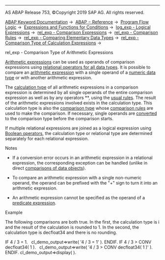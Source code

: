   

* * *

AS ABAP Release 753, ©Copyright 2019 SAP AG. All rights reserved.

[ABAP Keyword Documentation](https://help.sap.com/doc/abapdocu_753_index_htm/7.53/en-US/abenabap.htm) →  [ABAP − Reference](https://help.sap.com/doc/abapdocu_753_index_htm/7.53/en-US/abenabap_reference.htm) →  [Program Flow Logic](https://help.sap.com/doc/abapdocu_753_index_htm/7.53/en-US/abenabap_flow_logic.htm) →  [Expressions and Functions for Conditions](https://help.sap.com/doc/abapdocu_753_index_htm/7.53/en-US/abenlogical_expr_func.htm) →  [log\_exp - Logical Expressions](https://help.sap.com/doc/abapdocu_753_index_htm/7.53/en-US/abenlogexp.htm) →  [rel\_exp - Comparison Expressions](https://help.sap.com/doc/abapdocu_753_index_htm/7.53/en-US/abenlogexp_comp.htm) →  [rel\_exp - Comparison Rules](https://help.sap.com/doc/abapdocu_753_index_htm/7.53/en-US/abenlogexp_rules.htm) →  [rel\_exp - Comparing Elementary Data Types](https://help.sap.com/doc/abapdocu_753_index_htm/7.53/en-US/abenlogexp_rules_operands.htm) →  [rel\_exp - Comparison Type of Calculation Expressions](https://help.sap.com/doc/abapdocu_753_index_htm/7.53/en-US/abenlogexp_rules_expressions.htm) → 

rel\_exp - Comparison Type of Arithmetic Expressions

[Arithmetic expressions](https://help.sap.com/doc/abapdocu_753_index_htm/7.53/en-US/abenarithmetic_expression_glosry.htm "Glossary Entry") can be used as operands of comparison expressions using [relational operators for all data types](https://help.sap.com/doc/abapdocu_753_index_htm/7.53/en-US/abenlogexp_compare_all.htm). It is possible to compare an [arithmetic expression](https://help.sap.com/doc/abapdocu_753_index_htm/7.53/en-US/abapcompute_arith.htm) with a single operand of a [numeric data type](https://help.sap.com/doc/abapdocu_753_index_htm/7.53/en-US/abennumeric_data_type_glosry.htm "Glossary Entry") or with another arithmetic expression.

The [calculation type](https://help.sap.com/doc/abapdocu_753_index_htm/7.53/en-US/abencalculation_type_glosry.htm "Glossary Entry") of all arithmetic expressions in a comparison expression is determined by all single operands of the entire comparison expression as well as by any operators \*\*, using the [usual rules](https://help.sap.com/doc/abapdocu_753_index_htm/7.53/en-US/abenarith_type.htm). The result of the arithmetic expressions involved exists in the calculation type. This calculation type is also the [comparison type](https://help.sap.com/doc/abapdocu_753_index_htm/7.53/en-US/abencomparison_type_glosry.htm "Glossary Entry") whose [comparison rules](https://help.sap.com/doc/abapdocu_753_index_htm/7.53/en-US/abencomparison_type.htm) are used to make the comparison. If necessary, single operands are [converted](https://help.sap.com/doc/abapdocu_753_index_htm/7.53/en-US/abennumeric_source_fields.htm) to the comparison type before the comparison starts.

If multiple relational expressions are joined as a logical expression using [Boolean operators](https://help.sap.com/doc/abapdocu_753_index_htm/7.53/en-US/abenlogexp_boole.htm), the calculation type or relational type are determined separately for each relational expression.

Notes

-   If a conversion error occurs in an arithmetic expression in a relational expression, the corresponding exception can be handled (unlike in direct [comparisons of data objects](https://help.sap.com/doc/abapdocu_753_index_htm/7.53/en-US/abenlogexp_rules_operands_dobj.htm)).

-   To compare an arithmetic expression with a single non-numeric operand, the operand can be prefixed with the "+" sign to turn it into an arithmetic expression.

-   An arithmetic expression cannot be specified as the operand of a [predicate expression](https://help.sap.com/doc/abapdocu_753_index_htm/7.53/en-US/abenpredicate_expression_glosry.htm "Glossary Entry").

Example

The following comparisons are both true. In the first, the calculation type is i and the result of the calculation is rounded to 1. In the second, the calculation type is decfloat34 and there is no rounding.

IF 4 / 3 = 1.
  cl\_demo\_output=>write( '4 / 3 = 1' ).
ENDIF.
IF 4 / 3 > CONV decfloat34( 1 ).
  cl\_demo\_output=>write( '4 / 3 > CONV decfloat34( 1 )' ).
ENDIF.
cl\_demo\_output=>display( ).